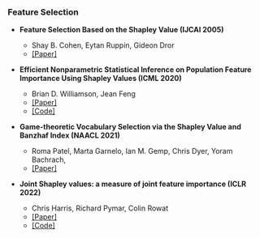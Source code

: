 ### Feature Selection

- **Feature Selection Based on the Shapley Value (IJCAI 2005)**
  - Shay B. Cohen, Eytan Ruppin, Gideon Dror
  - [[Paper]](https://dl.acm.org/doi/10.5555/1642293.1642400)

- **Efficient Nonparametric Statistical Inference on Population Feature Importance Using Shapley Values (ICML 2020)**
  - Brian D. Williamson, Jean Feng
  - [[Paper]](https://arxiv.org/pdf/2006.09481.pdf)
  - [[Code]](https://github.com/bdwilliamson/spvim_supplementary)

- **Game-theoretic Vocabulary Selection via the Shapley Value and Banzhaf Index (NAACL 2021)**
  - Roma Patel, Marta Garnelo, Ian M. Gemp, Chris Dyer, Yoram Bachrach,
  - [[Paper]](https://aclanthology.org/2021.naacl-main.223.pdf)

- **Joint Shapley values: a measure of joint feature importance (ICLR 2022)**
  - Chris Harris, Richard Pymar, Colin Rowat
  - [[Paper]](https://arxiv.org/abs/2107.11357)
  - [[Code]](https://github.com/harris-chris/joint-shapley-values)
